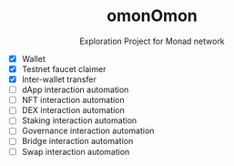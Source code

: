 <div align="center">
  <h1>omonOmon</h1>
  <p>Exploration Project for Monad network</p>
</div>

- [x] Wallet
- [x] Testnet faucet claimer
- [x] Inter-wallet transfer
- [ ] dApp interaction automation
- [ ] NFT interaction automation
- [ ] DEX interaction automation
- [ ] Staking interaction automation
- [ ] Governance interaction automation
- [ ] Bridge interaction automation
- [ ] Swap interaction automation
